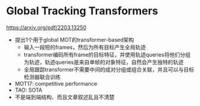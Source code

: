 # Global Tracking Transformers
https://arxiv.org/pdf/2203.13250
- 提出1个用于global MOT的transformer-based架构
  - 输入一段短的frames，然后为所有目标产生全局轨迹
  - transformer编码所有frame的目标特征，并使用轨迹queries将他们分组为轨迹，轨迹queries是来自单帧的对象特征，自然会产生独特的轨迹
  - 全局跟踪transformer不需要中间的成对分组或组合关联，并且可以与目标检测器联合训练
- MOT17: competitive performance
- TAO: SOTA
- 不是端到端结构、而且文章叙述乱且不清楚